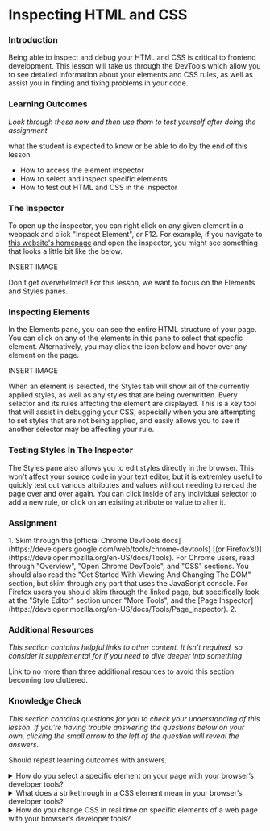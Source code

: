 # Inspecting HTML and CSS

### Introduction

Being able to inspect and debug your HTML and CSS is critical to frontend development. This lesson will take us through the DevTools which allow you to see detailed information about your elements and CSS rules, as well as assist you in finding and fixing problems in your code.

### Learning Outcomes

_Look through these now and then use them to test yourself after doing the assignment_

what the student is expected to know or be able to do by the end of this lesson

- How to access the element inspector
- How to select and inspect specific elements
- How to test out HTML and CSS in the inspector

### The Inspector

To open up the inspector, you can right click on any given element in a webpack and click "Inspect Element", or F12. For example, if you navigate to [this website's homepage](https://theodinproject.com/) and open the inspector, you might see something that looks a little bit like the below.

INSERT IMAGE

Don't get overwhelmed! For this lesson, we want to focus on the Elements and Styles panes.

### Inspecting Elements

In the Elements pane, you can see the entire HTML structure of your page. You can click on any of the elements in this pane to select that specfic element. Alternatively, you may click the icon below and hover over any element on the page.

INSERT IMAGE

When an element is selected, the Styles tab will show all of the currently applied styles, as well as any styles that are being overwritten. Every selector and its rules affecting the element are displayed. This is a key tool that will assist in debugging your CSS, especially when you are attempting to set styles that are not being applied, and easily allows you to see if another selector may be affecting your rule.

### Testing Styles In The Inspector

The Styles pane also allows you to edit styles directly in the browser. This won't affect your source code in your text editor, but it is extremley useful to quickly test out various attributes and values without needing to reload the page over and over again. You can click inside of any individual selector to add a new rule, or click on an existing attribute or value to alter it.

### Assignment

<div class="lesson-content__panel" markdown="1">
1. Skim through the [official Chrome DevTools docs](https://developers.google.com/web/tools/chrome-devtools) [(or Firefox’s!)](https://developer.mozilla.org/en-US/docs/Tools). For Chrome users, read through "Overview", "Open Chrome DevTools", and "CSS" sections. You should also read the "Get Started With Viewing And Changing The DOM" section, but skim through any part that uses the JavaScript console. For Firefox users you should skim through the linked page, but specifically look at the "Style Editor" section under "More Tools", and the [Page Inspector](https://developer.mozilla.org/en-US/docs/Tools/Page_Inspector). 
2. 
</div>

### Additional Resources

_This section contains helpful links to other content. It isn't required, so consider it supplemental for if you need to dive deeper into something_

Link to no more than three additional resources to avoid this section becoming too cluttered.

### Knowledge Check

_This section contains questions for you to check your understanding of this lesson. If you’re having trouble answering the questions below on your own, clicking the small arrow to the left of the question will reveal the answers._

Should repeat learning outcomes with answers.

<details markdown="block">
  <summary>How do you select a specific element on your page with your browser’s developer tools?</summary>

- Learning outcome 1 answer
- Learning outcome 1 answer

</details>

<details markdown="block">
  <summary>What does a strikethrough in a CSS element mean in your browser’s developer tools?</summary>

- Learning outcome 2 answer

</details>

<details markdown="block">
  <summary>How do you change CSS in real time on specific elements of a web page with your browser’s developer tools?</summary>

- Learning outcome 2 answer

</details>
